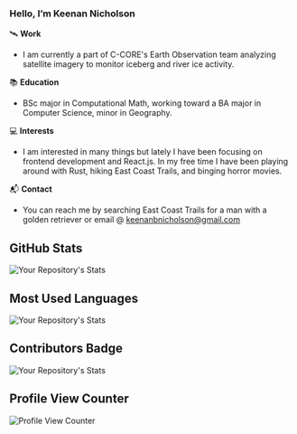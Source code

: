### Hello, I’m Keenan Nicholson

🛰️ **Work**

- I am currently a part of C-CORE's Earth Observation team analyzing satellite imagery to monitor iceberg and river ice activity.

📚 **Education**

- BSc major in Computational Math, working toward a BA major in Computer Science, minor in Geography. 

💻 **Interests**

- I am interested in many things but lately I have been focusing on frontend development and React.js. In my free time I have been playing around with Rust, hiking East Coast Trails, and binging horror movies.

📬 **Contact**

- You can reach me by searching East Coast Trails for a man with a golden retriever or email @ keenanbnicholson@gmail.com


## GitHub Stats

![Your Repository's Stats](https://github-readme-stats.vercel.app/api?username=Keenan-Nicholson&icons=true)

## Most Used Languages

![Your Repository's Stats](https://github-readme-stats.vercel.app/api/top-langs/?username=Keenan-Nicholson&theme=blue-green)

## Contributors Badge

![Your Repository's Stats](https://contrib.rocks/image?repo=Keenan-Nicholson/Python)

## Profile View Counter

![Profile View Counter](https://komarev.com/ghpvc/?username=Keenan-Nicholson)
